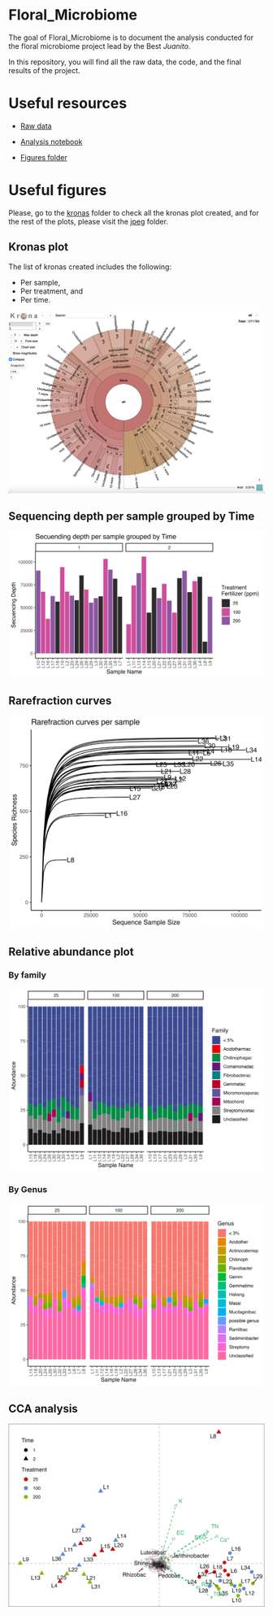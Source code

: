 
<!-- README.md is generated from README.Rmd. Please edit that file -->

# Floral_Microbiome

<!-- badges: start -->
<!-- badges: end -->

The goal of Floral_Microbiome is to document the analysis conducted for
the floral microbiome project lead by the Best *Juanito*.

In this repository, you will find all the raw data, the code, and the
final results of the project.

# Useful resources

- [Raw
  data](https://github.com/DanielQuiroz97/Floral_Microbiome/tree/main/Data)

- [Analysis
  notebook](https://github.com/DanielQuiroz97/Floral_Microbiome/blob/main/analysis.md)

- [Figures
  folder](https://github.com/DanielQuiroz97/Floral_Microbiome/tree/main/Figures)

# Useful figures

Please, go to the
[kronas](https://github.com/DanielQuiroz97/Floral_Microbiome/tree/main/Figures/Kronas)
folder to check all the kronas plot created, and for the rest of the
plots, please visit the
[jpeg](https://github.com/DanielQuiroz97/Floral_Microbiome/tree/main/Figures/jpeg)
folder.

## Kronas plot

The list of kronas created includes the following:

- Per sample,
- Per treatment, and
- Per time.

[![](Figures/Kronas/KRONAS.png)](https://github.com/DanielQuiroz97/Floral_Microbiome/tree/main/Figures/Kronas)

## Sequencing depth per sample grouped by Time

![](Figures/jpeg/SequencingDepth.jpg)

## Rarefraction curves

![](Figures/jpeg/RarefractionCurves.jpg)

## Relative abundance plot

### By family

![](Figures/jpeg/RelativeAbundance.jpg)

### By Genus

![](Figures/jpeg/RelativeAbundance_genus.jpg)

## CCA analysis

![](Figures/jpeg/CCA.jpg)
